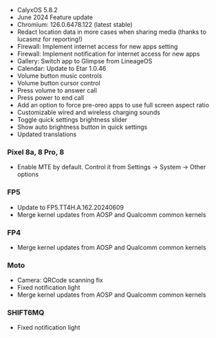 * CalyxOS 5.8.2
* June 2024 Feature update
* Chromium: 126.0.6478.122 (latest stable)
* Redact location data in more cases when sharing media (thanks to lucasmz for reporting!)
* Firewall: Implement internet access for new apps setting
* Firewall: Implement notification for internet access for new apps
* Gallery: Switch app to Glimpse from LineageOS
* Calendar: Update to Etar 1.0.46
* Volume button music controls
* Volume button cursor control
* Press volume to answer call
* Press power to end call
* Add an option to force pre-oreo apps to use full screen aspect ratio
* Customizable wired and wireless charging sounds
* Toggle quick settings brightness slider
* Show auto brightness button in quick settings
* Updated translations

### Pixel 8a, 8 Pro, 8
* Enable MTE by default. Control it from Settings -> System -> Other options

### FP5
* Update to FP5.TT4H.A.162.20240609
* Merge kernel updates from AOSP and Qualcomm common kernels

### FP4
* Merge kernel updates from AOSP and Qualcomm common kernels

### Moto
* Camera: QRCode scanning fix
* Fixed notification light
* Merge kernel updates from AOSP and Qualcomm common kernels

### SHIFT6MQ
* Fixed notification light
